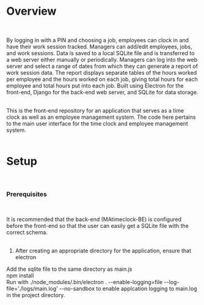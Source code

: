 <h1>Overview</h1>
<br>

By logging in with a PIN and choosing a job, employees can clock in and have their work session tracked. Managers can add/edit employees, jobs, and work sessions. Data is saved to a local SQLite file and is transferred to a web server either manually or periodically. Managers can log into the web server and select a range of dates from which they can generate a report of work session data. The report displays separate tables of the hours worked per employee and the hours worked on each job, giving total hours for each employee and total hours put into each job. Built using Electron for the front-end, Django for the back-end web server, and SQLite for data storage.<br><br>

This is the front-end repository for an application that serves as a time clock as well as an employee management system. The code here pertains to the main user interface for the time clock and employee management system.<br><br>

<h1>Setup</h1>
<br>

<h3>Prerequisites</h3><br>


It is recommended that the back-end (MAtimeclock-BE) is configured before the front-end so that the user can easily get a SQLite file with the correct schema.<br><br>

1) After creating an appropriate directory for the application, ensure that electron

Add the sqlite file to the same directory as main.js<br>
npm install<br>
Run with ./node_modules/.bin/electron . --enable-logging=file --log-file='./logs/main.log' --no-sandbox to enable applcation logging to main.log in the project directory.

